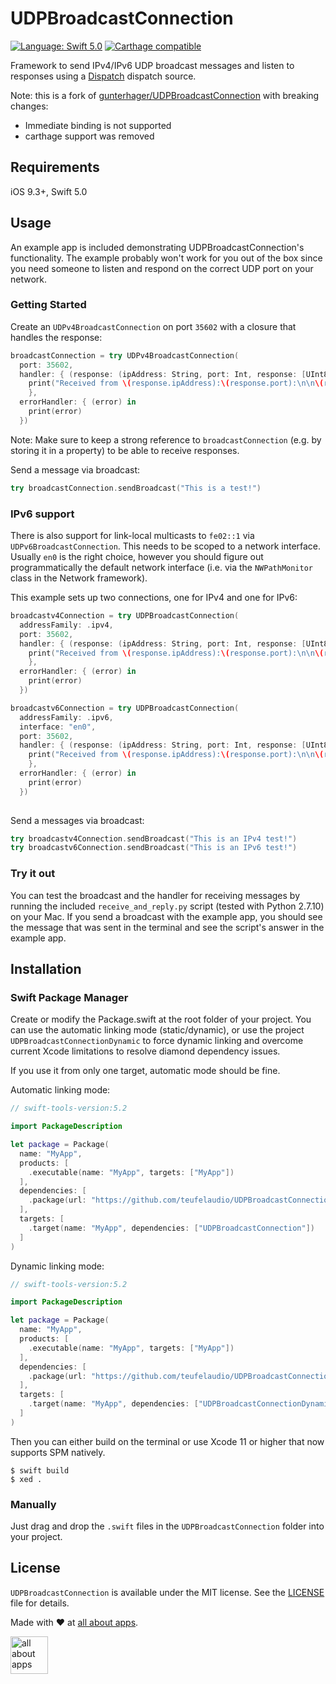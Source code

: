 # UDPBroadcastConnection

<a href="https://developer.apple.com/swift"><img src="https://img.shields.io/badge/Language-Swift 5-orange.svg" alt="Language: Swift 5.0" /></a>
<a href="https://github.com/Carthage/Carthage"><img src="https://img.shields.io/badge/Carthage-compatible-brightgreen.svg" alt="Carthage compatible" /></a>

Framework to send IPv4/IPv6 UDP broadcast messages and listen to responses using a [Dispatch](https://developer.apple.com/reference/dispatch) dispatch source.

Note: this is a fork of [gunterhager/UDPBroadcastConnection](https://github.com/gunterhager/UDPBroadcastConnection) with breaking changes:
* Immediate binding is not supported 
* carthage support was removed

## Requirements

iOS 9.3+, Swift 5.0

## Usage

An example app is included demonstrating UDPBroadcastConnection's functionality. The example probably won't work for you out of the box since you need someone to listen and respond on the correct UDP port on your network.

### Getting Started

Create an `UDPv4BroadcastConnection` on port `35602` with a closure that handles the response:

```swift
broadcastConnection = try UDPv4BroadcastConnection(
  port: 35602,
  handler: { (response: (ipAddress: String, port: Int, response: [UInt8])) -> Void in
    print("Received from \(response.ipAddress):\(response.port):\n\n\(response.response)")
	},
  errorHandler: { (error) in 
    print(error)
  })
```

Note: Make sure to keep a strong reference to `broadcastConnection` (e.g. by storing it in a property) to be able to receive responses.

Send a message via broadcast:

```swift
try broadcastConnection.sendBroadcast("This is a test!")
```

### IPv6 support

There is also support for link-local multicasts to `fe02::1` via `UDPv6BroadcastConnection`. This needs to be scoped to a network interface. Usually `en0` is the
right choice, however you should figure out programmatically the default network interface (i.e. via the `NWPathMonitor` class in the Network framework).

This example sets up two connections, one for IPv4 and one for IPv6:

```swift
broadcastv4Connection = try UDPBroadcastConnection(
  addressFamily: .ipv4,
  port: 35602,
  handler: { (response: (ipAddress: String, port: Int, response: [UInt8])) -> Void in
    print("Received from \(response.ipAddress):\(response.port):\n\n\(response.response)")
    },
  errorHandler: { (error) in 
    print(error)
  })

broadcastv6Connection = try UDPBroadcastConnection(
  addressFamily: .ipv6,
  interface: "en0",
  port: 35602,
  handler: { (response: (ipAddress: String, port: Int, response: [UInt8])) -> Void in
    print("Received from \(response.ipAddress):\(response.port):\n\n\(response.response)")
    },
  errorHandler: { (error) in 
    print(error)
  })
  
```

Send a messages via broadcast:

```swift
try broadcastv4Connection.sendBroadcast("This is an IPv4 test!")
try broadcastv6Connection.sendBroadcast("This is an IPv6 test!")
```


### Try it out

You can test the broadcast and the handler for receiving messages by running the included `receive_and_reply.py`  script (tested with Python 2.7.10) on your Mac. If you send a broadcast with the example app, you should see the message that was sent in the terminal and see the script's answer in the example app.

## Installation


### Swift Package Manager

Create or modify the Package.swift at the root folder of your project. You can use the automatic linking mode (static/dynamic), or use the project `UDPBroadcastConnectionDynamic` to force dynamic linking and overcome current Xcode limitations to resolve diamond dependency issues.

If you use it from only one target, automatic mode should be fine.

Automatic linking mode:
```swift
// swift-tools-version:5.2

import PackageDescription

let package = Package(
  name: "MyApp",
  products: [
    .executable(name: "MyApp", targets: ["MyApp"])
  ],
  dependencies: [
    .package(url: "https://github.com/teufelaudio/UDPBroadcastConnection.git", .branch("master"))
  ],
  targets: [
    .target(name: "MyApp", dependencies: ["UDPBroadcastConnection"])
  ]
)
```

Dynamic linking mode:
```swift
// swift-tools-version:5.2

import PackageDescription

let package = Package(
  name: "MyApp",
  products: [
    .executable(name: "MyApp", targets: ["MyApp"])
  ],
  dependencies: [
    .package(url: "https://github.com/teufelaudio/UDPBroadcastConnection.git", .branch("master"))
  ],
  targets: [
    .target(name: "MyApp", dependencies: ["UDPBroadcastConnectionDynamic"])
  ]
)
```

Then you can either build on the terminal or use Xcode 11 or higher that now supports SPM natively.

```shell
$ swift build
$ xed .
```

### Manually

Just drag and drop the `.swift` files in the `UDPBroadcastConnection` folder into your project.

## License

`UDPBroadcastConnection` is available under the MIT license. See the [LICENSE](https://github.com/gunterhager/UDPBroadcastConnection/blob/master/LICENSE) file for details.


Made with ❤ at [all about apps](https://www.allaboutapps.at).

[<img src="https://github.com/gunterhager/UDPBroadcastConnection/blob/master/Resources/aaa_logo.png" height="60" alt="all about apps" />](https://www.allaboutapps.at)
